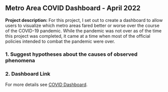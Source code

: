 ## Metro Area COVID Dashboard - April 2022

**Project description:** For this project, I set out to create a dashboard to allow users to visualize which metro areas fared better or worse over the course of the COVID-19 pandemic. While the pandemic was not over as of the time this project was completed, it came at a time when most of the official policies intended to combat the pandemic were over.

### 1. Suggest hypotheses about the causes of observed phenomena


### 2. Dashboard Link

For more details see [COVID Dashboard](https://public.tableau.com/app/profile/reed.koval/viz/Covid_16503386987270/Dashboard1).

